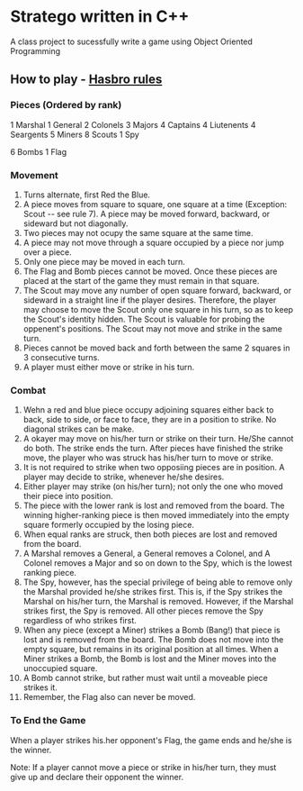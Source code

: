 # Stratego written in C++
A class project to sucessfully write a game using Object Oriented Programming
## How to play - [Hasbro rules](https://www.fgbradleys.com/rules/Stratego.pdf)
### Pieces (Ordered by rank)
1 Marshal
1 General
2 Colonels
3 Majors
4 Captains
4 Liutenents
4 Seargents
5 Miners
8 Scouts
1 Spy

6 Bombs
1 Flag

### Movement
1. Turns alternate, first Red the Blue.
2. A piece moves from square to square, one square at a time (Exception: Scout -- see rule 7). A piece may be moved forward, backward, or sideward but not diagonally.
3. Two pieces may not ocupy the same square at the same time.
4. A piece may not move through a square occupied by a piece nor jump over a piece.
5. Only one piece may be moved in each turn.
6. The Flag and Bomb pieces cannot be moved. Once these pieces are placed at the start of the game they must remain in that square.
7. The Scout may move any number of open square forward, backward, or sideward in a straight line if the player desires. Therefore, the player may choose to move the Scout only one square in his turn, so as to keep the Scout's identity hidden. The Scout is valuable for probing the oppenent's positions. The Scout may not move and strike in the same turn.
8. Pieces cannot be moved back and forth between the same 2 squares in 3 consecutive turns.
9. A player must either move or strike in his turn.
### Combat
1. Wehn a red and blue piece occupy adjoining squares either back to back, side to side, or face to face, they are in a position to strike. No diagonal strikes can be make.
2. A okayer may move on his/her turn or strike on their turn. He/She cannot do both. The strike ends the turn. After pieces have finished the strike move, the player who was struck has his/her turn to move or strike.
3. It is not required to strike when two opposiing pieces are in position. A player may decide to strike, whenever he/she desires.
4. Either player may strike (on his/her turn); not only the one who moved their piece into position.
5. The piece with the lower rank is lost and removed from the board. The winning higher-ranking piece is then moved immediately into the empty square formerly occupied by the losing piece.
6. When equal ranks are struck, then both pieces are lost and removed from the board.
7. A Marshal removes a General, a General removes a Colonel, and A Colonel removes a Major and so on down to the Spy, which is the lowest ranking piece.
8. The Spy, however, has the special privilege of being able to remove only the Marshal provided he/she strikes first. This is, if the Spy strikes the Marshal on his/her turn, the Marshal is removed. However, if the Marshal strikes first, the Spy is removed. All other pieces remove the Spy regardless of who strikes first.
9. When any piece (except a Miner) strikes a Bomb (Bang!) that piece is lost and is removed from the board. The Bomb does not move into the empty square, but remains in its original position at all times. When a Miner strikes a Bomb, the Bomb is lost and the Miner moves into the unoccupied square.
10. A Bomb cannot strike, but rather must wait until a moveable piece strikes it.
11. Remember, the Flag also can never be moved.

### To End the Game
When a player strikes his.her opponent's Flag, the game ends and he/she is the winner.

Note: If a player cannot move a piece or strike in his/her turn, they must give up and declare their opponent the winner.
